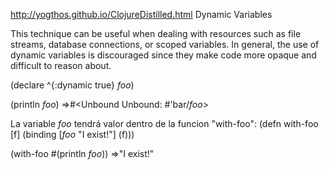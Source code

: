 http://yogthos.github.io/ClojureDistilled.html
Dynamic Variables

This technique can be useful when dealing with resources such as file streams, database connections, or scoped variables. In general, the use of dynamic variables is discouraged since they make code more opaque and difficult to reason about.


(declare ^{:dynamic true} *foo*)

(println *foo*)
=>#<Unbound Unbound: #'bar/*foo*>


La variable *foo* tendrá valor dentro de la funcion "with-foo":
(defn with-foo [f]
  (binding [*foo* "I exist!"]
    (f)))

(with-foo #(println *foo*)) =>"I exist!"
